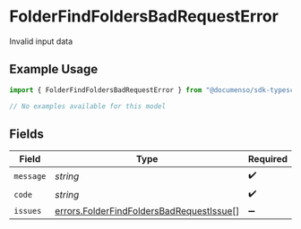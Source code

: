 # FolderFindFoldersBadRequestError

Invalid input data

## Example Usage

```typescript
import { FolderFindFoldersBadRequestError } from "@documenso/sdk-typescript/models/errors";

// No examples available for this model
```

## Fields

| Field                                                                                                | Type                                                                                                 | Required                                                                                             | Description                                                                                          |
| ---------------------------------------------------------------------------------------------------- | ---------------------------------------------------------------------------------------------------- | ---------------------------------------------------------------------------------------------------- | ---------------------------------------------------------------------------------------------------- |
| `message`                                                                                            | *string*                                                                                             | :heavy_check_mark:                                                                                   | N/A                                                                                                  |
| `code`                                                                                               | *string*                                                                                             | :heavy_check_mark:                                                                                   | N/A                                                                                                  |
| `issues`                                                                                             | [errors.FolderFindFoldersBadRequestIssue](../../models/errors/folderfindfoldersbadrequestissue.md)[] | :heavy_minus_sign:                                                                                   | N/A                                                                                                  |